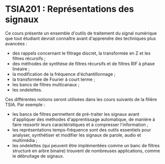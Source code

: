 # TSIA201 : Représentations des signaux

Ce cours présente un ensemble d'outils de traitement du signal numérique que tout étudiant devrait connaître avant d'apprendre des techniques plus avancées :
- des rappels concernant le filtrage discret, la transformée en Z et les filtres récursifs ;
- des méthodes de synthèse de filtres récursifs et de filtres RIF à phase linéaire ;
- la modification de la fréquence d'échantillonnage ;
- la transformée de Fourier à court terme ;
- les bancs de filtres multicanaux ;
- les ondelettes.

Ces différentes notions seront utilisées dans les cours suivants de la filière TSIA. Par exemple :
- les bancs de filtres permettent de pré-traiter les signaux avant d'appliquer des méthodes d'apprentissage automatique, de manière à faire ressortir leurs caractéristiques et à compresser l'information ;
- les représentations temps-fréquence sont des outils essentiels pour analyser, synthétiser et modifier les signaux de parole, audio et multimédia ;
- les ondelettes (qui peuvent être implémentées comme un banc de filtres structuré en arbre binaire) trouvent de nombreuses applications, comme le débruitage de signaux.


